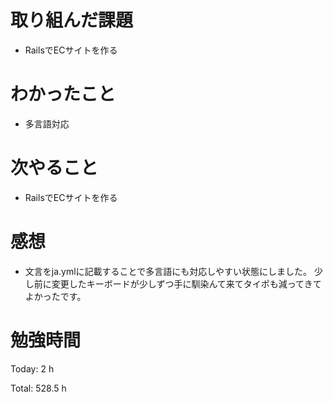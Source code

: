 # 取り組んだ課題
- RailsでECサイトを作る

# わかったこと
- 多言語対応
  
# 次やること
- RailsでECサイトを作る

# 感想
- 文言をja.ymlに記載することで多言語にも対応しやすい状態にしました。
少し前に変更したキーボードが少しずつ手に馴染んて来てタイポも減ってきてよかったです。

# 勉強時間
Today: 2 h

Total: 528.5 h
